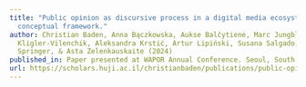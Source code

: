 ```yaml
---
title: "Public opinion as discursive process in a digital media ecosystem: A
  conceptual framework."
author: Christian Baden, Anna Bączkowska, Aukse Balčytienė, Marc Jungblut, Neta
  Kligler-Vilenchik, Aleksandra Krstić, Artur Lipiński, Susana Salgado, Nina
  Springer, & Asta Zelenkauskaite (2024)
published_in: Paper presented at WAPOR Annual Conference. Seoul, South Korea.
url: https://scholars.huji.ac.il/christianbaden/publications/public-opinion-discursive-process-digital-media-ecosystem-conceptual
---
```

